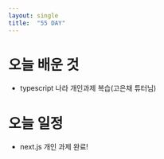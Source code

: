 ```yaml
---
layout: single
title:  "55 DAY"
---
```


# 오늘 배운 것
  - typescript 나라 개인과제 복습(고은채 튜터님)

# 오늘 일정
  - next.js 개인 과제 완료!
